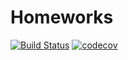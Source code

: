 # Homeworks
[![Build Status](https://app.travis-ci.com/Vivrina/Homeworks.svg?branch=Irina)](https://app.travis-ci.com/Vivrina/Homeworks)
[![codecov](https://codecov.io/gh/Vivrina/Homeworks/branch/Irina/graph/badge.svg?token=WY9J63TS9T)](https://codecov.io/gh/Vivrina/Homeworks)
